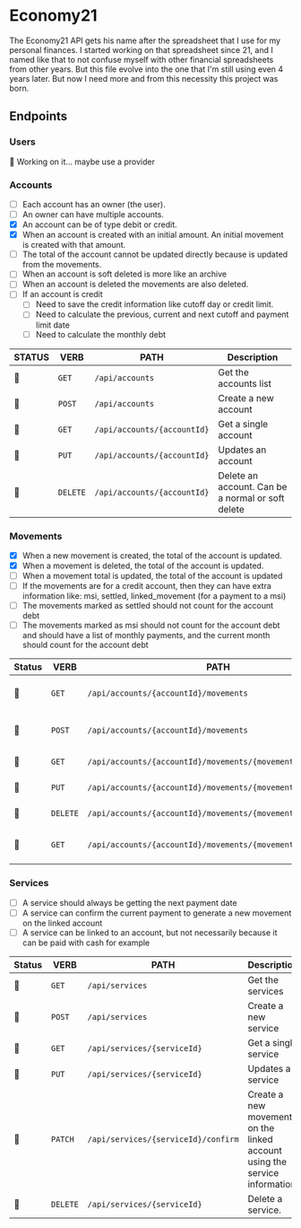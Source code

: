 # Economy21

The Economy21 API gets his name after the spreadsheet that I use for my
personal finances. I started working on that spreadsheet since 21, and I
named like that to not confuse myself with other financial spreadsheets
from other years. But this file evolve into the one that I'm still using
even 4 years later. But now I need more and from this necessity this project
was born. 

## Endpoints
### Users
🚧 Working on it... maybe use a provider

### Accounts
- [ ] Each account has an owner (the user).
- [ ] An owner can have multiple accounts.
- [X] An account can be of type debit or credit.
- [X] When an account is created with an initial amount. An initial movement is created with that amount.
- [ ] The total of the account cannot be updated directly because is updated from the movements.
- [ ] When an account is soft deleted is more like an archive
- [ ] When an account is deleted the movements are also deleted.
- [ ] If an account is credit
  - [ ] Need to save the credit information like cutoff day or credit limit.
  - [ ] Need to calculate the previous, current and next cutoff and payment limit date
  - [ ] Need to calculate the monthly debt

| STATUS | VERB     | PATH                        | Description                                       |
|--------|----------|-----------------------------|---------------------------------------------------|
| 🚧     | `GET`    | `/api/accounts`             | Get the accounts list                             |
| 🚧     | `POST`   | `/api/accounts`             | Create a new account                              |
| 🚧     | `GET`    | `/api/accounts/{accountId}` | Get a single account                              |
| 🚧     | `PUT`    | `/api/accounts/{accountId}` | Updates an account                                |
| 🚧     | `DELETE` | `/api/accounts/{accountId}` | Delete an account. Can be a normal or soft delete |

### Movements
- [X] When a new movement is created, the total of the account is updated.
- [X] When a movement is deleted, the total of the account is updated.
- [ ] When a movement total is updated, the total of the account is updated
- [ ] If the movements are for a credit account, then they can have extra information like: msi, settled, linked_movement (for a payment to a msi)
- [ ] The movements marked as settled should not count for the account debt
- [ ] The movements marked as msi should not count for the account debt and should have a list of monthly payments, and the current month should count for the account debt

| Status | VERB     | PATH                                                        | Description               |
|--------|----------|-------------------------------------------------------------|---------------------------|
| 🚧     | `GET`    | `/api/accounts/{accountId}/movements`                       | Get the account movements |
| 🚧     | `POST`   | `/api/accounts/{accountId}/movements`                       | Create a new movement     |
| 🚧     | `GET`    | `/api/accounts/{accountId}/movements/{movementId}`          | Get a single movement     |
| 🚧     | `PUT`    | `/api/accounts/{accountId}/movements/{movementId}`          | Updates a movement        |
| 🚧     | `DELETE` | `/api/accounts/{accountId}/movements/{movementId}`          | Delete a movement.        |
| 🚧     | `GET`    | `/api/accounts/{accountId}/movements/{movementId}/deferred` | Get the monthly amounts   |

### Services
- [ ] A service should always be getting the next payment date
- [ ] A service can confirm the current payment to generate a new movement on the linked account
- [ ] A service can be linked to an account, but not necessarily because it can be paid with cash for example

| Status | VERB     | PATH                                | Description                                                               |
|--------|----------|-------------------------------------|---------------------------------------------------------------------------|
| 🚧     | `GET`    | `/api/services`                     | Get the services                                                          |
| 🚧     | `POST`   | `/api/services`                     | Create a new service                                                      |
| 🚧     | `GET`    | `/api/services/{serviceId}`         | Get a single service                                                      |
| 🚧     | `PUT`    | `/api/services/{serviceId}`         | Updates a service                                                         |
| 🚧     | `PATCH`  | `/api/services/{serviceId}/confirm` | Create a new movement on the linked account using the service information |
| 🚧     | `DELETE` | `/api/services/{serviceId}`         | Delete a service.                                                         |